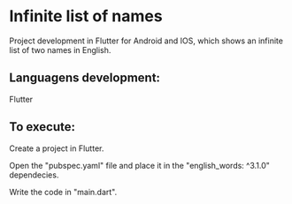 # Infinite list of names

Project development in Flutter for Android and IOS, which shows an infinite list of two names in English.

<h2>Languagens development:</h2>
Flutter

<h2>To execute:</h2>
<p>Create a project in Flutter.</p>
<p>Open the "pubspec.yaml" file and place it in the "english_words: ^3.1.0" dependecies.</p>
<p>Write the code in "main.dart".</p>
